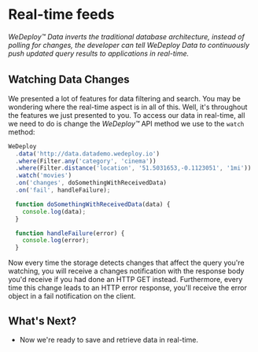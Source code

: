 # Real-time feeds

###### *WeDeploy™ Data* inverts the traditional database architecture, instead of polling for changes, the developer can tell WeDeploy Data to continuously push updated query results to applications in real-time.

<!-- <article id="watching-data-changes"> -->

## Watching Data Changes

We presented a lot of features for data filtering and search. You may be wondering where the real-time aspect is in all of this. Well, it's throughout the features we just presented to you. To access our data in real-time, all we need to do is change the *WeDeploy™* API method we use to the `watch` method:

```js
WeDeploy
  .data('http://data.datademo.wedeploy.io')
  .where(Filter.any('category', 'cinema'))
  .where(Filter.distance('location', '51.5031653,-0.1123051', '1mi'))
  .watch('movies')
  .on('changes', doSomethingWithReceivedData)
  .on('fail', handleFailure);

  function doSomethingWithReceivedData(data) {
    console.log(data);
  }

  function handleFailure(error) {
    console.log(error);
  }
```

Now every time the storage detects changes that affect the query you're watching, you will receive a changes notification with the response body you'd receive if you had done an HTTP GET instead. Furthermore, every time this change leads to an HTTP error response, you'll receive the error object in a fail notification on the client.


<!-- </article> -->


## What's Next?

* Now we're ready to save and retrieve data in real-time.
